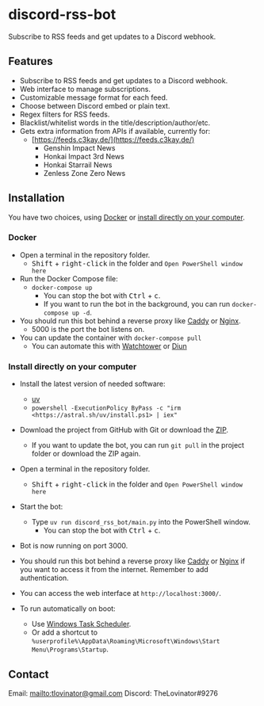 # discord-rss-bot

Subscribe to RSS feeds and get updates to a Discord webhook.

## Features

- Subscribe to RSS feeds and get updates to a Discord webhook.
- Web interface to manage subscriptions.
- Customizable message format for each feed.
- Choose between Discord embed or plain text.
- Regex filters for RSS feeds.
- Blacklist/whitelist words in the title/description/author/etc.
- Gets extra information from APIs if available, currently for:
  - [https://feeds.c3kay.de/](https://feeds.c3kay.de/)
    - Genshin Impact News
    - Honkai Impact 3rd News
    - Honkai Starrail News
    - Zenless Zone Zero News

## Installation

You have two choices, using [Docker](#docker)
or [install directly on your computer](#install-directly-on-your-computer).

### Docker

- Open a terminal in the repository folder.
  - <kbd>Shift</kbd> + <kbd>right-click</kbd> in the folder and `Open PowerShell window here`
- Run the Docker Compose file:
  - `docker-compose up`
    - You can stop the bot with <kbd>Ctrl</kbd> + <kbd>c</kbd>.
    - If you want to run the bot in the background, you can run `docker-compose up -d`.
- You should run this bot behind a reverse proxy like [Caddy](https://caddyserver.com/)
  or [Nginx](https://www.nginx.com/).
  - 5000 is the port the bot listens on.
- You can update the container with `docker-compose pull`
  - You can automate this with [Watchtower](https://github.com/containrrr/watchtower)
      or [Diun](https://github.com/crazy-max/diun)

### Install directly on your computer

- Install the latest version of needed software:
  - [uv](https://docs.astral.sh/uv/#installation)
  - `powershell -ExecutionPolicy ByPass -c "irm <https://astral.sh/uv/install.ps1> | iex"`
- Download the project from GitHub with Git or download
  the [ZIP](https://github.com/TheLovinator1/discord-rss-bot/archive/refs/heads/master.zip).
  - If you want to update the bot, you can run `git pull` in the project folder or download the ZIP again.
- Open a terminal in the repository folder.
  - <kbd>Shift</kbd> + <kbd>right-click</kbd> in the folder and `Open PowerShell window here`
- Start the bot:
  - Type `uv run discord_rss_bot/main.py` into the PowerShell window.
    - You can stop the bot with <kbd>Ctrl</kbd> + <kbd>c</kbd>.
- Bot is now running on port 3000.
- You should run this bot behind a reverse proxy like [Caddy](https://caddyserver.com/)
  or [Nginx](https://www.nginx.com/) if you want to access it from the internet. Remember to add authentication.
- You can access the web interface at `http://localhost:3000/`.

- To run automatically on boot:
  - Use [Windows Task Scheduler](https://en.wikipedia.org/wiki/Windows_Task_Scheduler).
  - Or add a shortcut to `%userprofile%\AppData\Roaming\Microsoft\Windows\Start Menu\Programs\Startup`.

## Contact

Email: [mailto:tlovinator@gmail.com](tlovinator@gmail.com)
Discord: TheLovinator#9276
